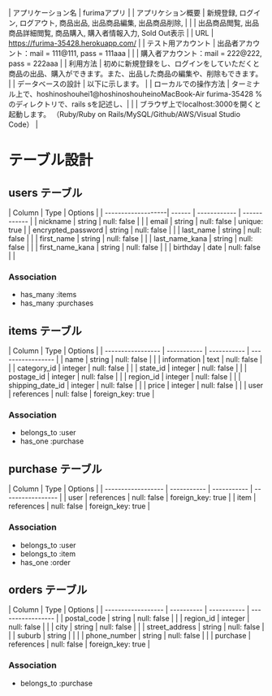 
| アプリケーション名   | furimaアプリ                                                                                           |
| アプリケション概要   | 新規登録, ログイン, ログアウト, 商品出品, 出品商品編集, 出品商品削除,                                           |
|                   | 出品商品閲覧, 出品商品詳細閲覧, 商品購入, 購入者情報入力, Sold Out表示                                         |
| URL               | https://furima-35428.herokuapp.com/                                                                   |
| テスト用アカウント   | 出品者アカウント：mail = 111@111, pass = 111aaa                                                          |
|                   | 購入者アカウント：mail = 222@222, pass = 222aaa                                                          |
| 利用方法           | 初めに新規登録をし、ログインをしていただくと商品の出品、購入ができます。また、出品した商品の編集や、削除もできます。      |
| データベースの設計   | 以下に示します。                                                                                         |
| ローカルでの操作方法 | ターミナル上で、hoshinoshouhei1@hoshinoshouheinoMacBook-Air furima-35428 % のディレクトリで、rails sを記述し、|
|                   | ブラウザ上でlocalhost:3000を開くと起動します。
（Ruby/Ruby on Rails/MySQL/Github/AWS/Visual Studio Code）                                                                   |

# テーブル設計

## users テーブル

| Column             | Type   | Options                     |
| -------------------| ------ | ------------ | ------------ |
| nickname           | string | null: false  |              |
| email              | string | null: false  | unique: true |
| encrypted_password | string | null: false  |              |
| last_name          | string | null: false  |              |
| first_name         | string | null: false  |              |
| last_name_kana     | string | null: false  |              |
| first_name_kana    | string | null: false  |              |
| birthday           | date   | null: false  |              |

### Association

- has_many :items
- has_many :purchases

## items テーブル

| Column            | Type        | Options                         |
| ----------------- | ----------- | ----------- | ----------------- |
| name              | string      | null: false |                   |
| information       | text        | null: false |                   |
| category_id       | integer     | null: false |                   |
| state_id          | integer     | null: false |                   |
| postage_id        | integer     | null: false |                   |
| region_id         | integer     | null: false |                   |
| shipping_date_id  | integer     | null: false |                   |
| price             | integer     | null: false |                   |
| user              | references  | null: false | foreign_key: true |

### Association

- belongs_to :user
- has_one :purchase

## purchase テーブル

| Column             | Type        | Options                         |
| ------------------ | ----------- | ----------- | ----------------- |
| user               | references  | null: false | foreign_key: true |
| item               | references  | null: false | foreign_key: true |

### Association

- belongs_to :user
- belongs_to :item
- has_one :order

## orders テーブル

| Column             | Type       | Options                         |
| ------------------ | ---------- | ----------- | ----------------- |
| postal_code        | string     | null: false |                   |
| region_id          | integer    | null: false |                   |
| city               | string     | null: false |                   |
| street_address     | string     | null: false |                   |
| suburb             | string     |             |                   |
| phone_number       | string     | null: false |                   |
| purchase           | references | null: false | foreign_key: true |

### Association

- belongs_to :purchase